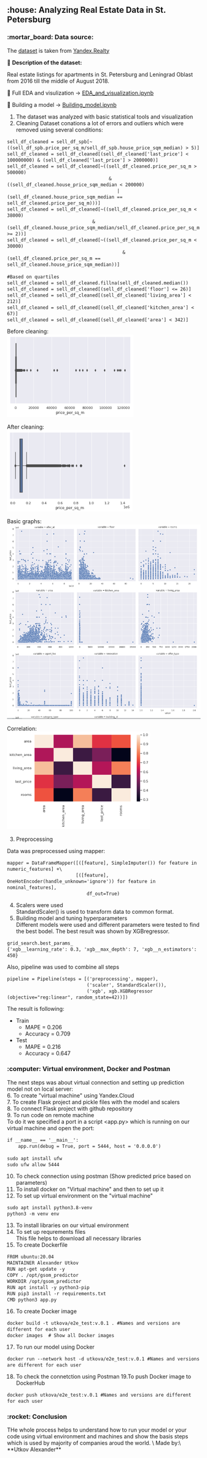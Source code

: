 <h2> :house: Analyzing Real Estate Data in St. Petersburg </h2>
<h3> :mortar_board: Data source: </h3>

The [dataset](https://github.com/UtkovA/e2e_project/blob/main/spb.real.estate.archive.sample5000.tsv) is taken from [Yandex.Realty](https://realty.yandex.ru)

:notebook_with_decorative_cover: **Description of the dataset:**

Real estate listings for apartments in St. Petersburg and Leningrad Oblast from 2016 till the middle of August 2018.

:pencil: Full EDA and visulization -> [EDA_and_visualization.ipynb](https://github.com/UtkovA/e2e_project/blob/main/EDA_and_visualization.ipynb)

:pencil: Building a model -> [Building_model.ipynb](https://github.com/UtkovA/e2e_project/blob/main/EDA_and_visualization.ipynb)
 
1. The dataset was analyzed with basic statistical tools and visualization
2. Cleaning
Dataset conations a lot of errors and outliers which were removed using several conditions:
```
sell_df_cleaned = sell_df_spb[~((sell_df_spb.price_per_sq_m/sell_df_spb.house_price_sqm_median) > 5)]
sell_df_cleaned = sell_df_cleaned[(sell_df_cleaned['last_price'] < 100000000) & (sell_df_cleaned['last_price'] > 2000000)]
sell_df_cleaned = sell_df_cleaned[~((sell_df_cleaned.price_per_sq_m > 500000) 
                                     & ((sell_df_cleaned.house_price_sqm_median < 200000) 
                                        | (sell_df_cleaned.house_price_sqm_median == sell_df_cleaned.price_per_sq_m)))]
sell_df_cleaned = sell_df_cleaned[~((sell_df_cleaned.price_per_sq_m < 38000) 
                               & (sell_df_cleaned.house_price_sqm_median/sell_df_cleaned.price_per_sq_m >= 2))]
sell_df_cleaned = sell_df_cleaned[~((sell_df_cleaned.price_per_sq_m < 30000) 
                                          & (sell_df_cleaned.price_per_sq_m == sell_df_cleaned.house_price_sqm_median))]

#Based on quartiles
sell_df_cleaned = sell_df_cleaned.fillna(sell_df_cleaned.median())
sell_df_cleaned = sell_df_cleaned[(sell_df_cleaned['floor'] <= 26)]
sell_df_cleaned = sell_df_cleaned[(sell_df_cleaned['living_area'] < 212)]
sell_df_cleaned = sell_df_cleaned[(sell_df_cleaned['kitchen_area'] < 67)]
sell_df_cleaned = sell_df_cleaned[(sell_df_cleaned['area'] < 342)]
```

Before cleaning:\
![alt text](https://github.com/UtkovA/e2e_project/blob/main/images/e2e_2.png)

After cleaning:\
![alt text](https://github.com/UtkovA/e2e_project/blob/main/images/e2e_3.png)

Basic graphs:
![alt text](https://github.com/UtkovA/e2e_project/blob/main/images/e2e_1.png)

Correlation:\
![alt text](https://github.com/UtkovA/e2e_project/blob/main/images/e2e_4.png)

3. Preprocessing

Data was preprocessed using mapper:
```
mapper = DataFrameMapper([([feature], SimpleImputer()) for feature in numeric_features] +\
                         [([feature], OneHotEncoder(handle_unknown='ignore')) for feature in nominal_features],
                             df_out=True)
```	

4. Scalers were used\
StandardScaler() is used to transform data to common format.
5. Building model and tuning hyperparameters\
Different models were used and different parameters were tested to find the best bodel. The best result was shown by XGBregressor.
```
grid_search.best_params_
{'xgb__learning_rate': 0.3, 'xgb__max_depth': 7, 'xgb__n_estimators': 450}
```

Also, pipeline was used to combine all steps
```
pipeline = Pipeline(steps = [('preprocessing', mapper), 
                             ('scaler', StandardScaler()),
                             ('xgb', xgb.XGBRegressor (objective="reg:linear", random_state=42))])
```	
The result is following:
- Train
    - MAPE = 0.206
    - Accuracy = 0.709
- Test
    - MAPE = 0.216
    - Accuracy = 0.647

<h3> :computer: Virtual environment, Docker and Postman </h3>

The next steps was about virtual connection and setting up prediction model not on local server:\
6. To create "virtual machine" using Yandex.Cloud\
7. To create Flask project and pickle files with the model and scalers\
8. To connect Flask project with github repository\
9. To run code on remote machine\
To do it we specified a port in a script <app.py> which is running on our virtual machine and open the port:
```
if __name__ == '__main__':
    app.run(debug = True, port = 5444, host = '0.0.0.0')

sudo apt install ufw
sudo ufw allow 5444 
```	
10. To check connection using postman (Show predicted price based on parameters)
11. To install docker on "Virtual machine" and then to set up it
12. To set up virtual environment on the "virtual machine"
```
sudo apt install python3.8-venv
python3 -m venv env
```
13. To install libraries on our virtual environment
14. To set up requrements files\
This file helps to download all necessary libraries
15. To create Dockerfile
```
FROM ubuntu:20.04
MAINTAINER Alexander Utkov
RUN apt-get update -y
COPY . /opt/gsom_predictor
WORKDIR /opt/gsom_predictor
RUN apt install -y python3-pip
RUN pip3 install -r requirements.txt
CMD python3 app.py
```
16. To create Docker image
```
docker build -t utkova/e2e_test:v.0.1 . #Names and versions are different for each user
docker images  # Show all Docker images
```
17. To run our model using Docker
```
docker run --network host -d utkova/e2e_test:v.0.1 #Names and versions are different for each user
```
18. To check the connetction using Postman
19.To push Docker image to DockerHub
```
docker push utkova/e2e_test:v.0.1 #Names and versions are different for each user
```

<h3> :rocket: Conclusion </h3>
THe whole process helps to understand how to run your model or your code using virtual environment and machines and show the basis steps which is used by majority of companies aroud the world. 
\
Made by:\
**Utkov Alexander**
